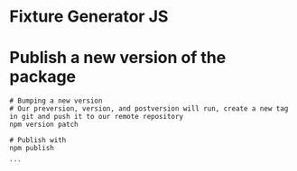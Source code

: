# Fixture Generator JS

# Publish a new version of the package

````
# Bumping a new version
# Our preversion, version, and postversion will run, create a new tag in git and push it to our remote repository
npm version patch

# Publish with
npm publish

```